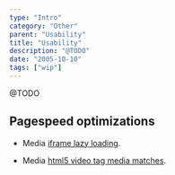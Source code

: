 ```yaml
---
type: "Intro"
category: "Other"
parent: "Usability"
title: "Usability"
description: "@TODO"
date: "2005-10-10"
tags: ["wip"]
---
```


@TODO

## Pagespeed optimizations

- Media [iframe lazy loading](/components/media/addon#iframe-lazy).

- Media [html5 video tag media matches](/components/media/addon#video-matches).
